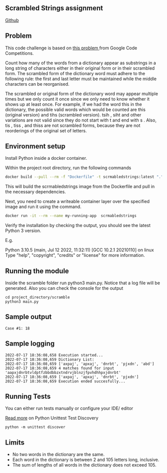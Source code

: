 ## Scrambled Strings assignment

[Github](https://github.com/csandreas1/scrmabled-strings)

## Problem

This code challenge is based on [this problem ](https://codingcompetitions.withgoogle.com/kickstart/round/0000000000050edf/0000000000051004) from Google Code Competitions.

Count how many of the words from a dictionary appear as substrings in a long string of
characters either in their original form or in their scrambled form. The scrambled form of the
dictionary word must adhere to the following rule: the first and last letter must be maintained
while the middle characters can be reorganised.

The scrambled or original form of the dictionary word may appear multiple times but we only
count it once since we only need to know whether it shows up at least once.
For example, if we had the word this in the dictionary, the possible valid words which would be
counted are this (original version) and tihs (scrambled version). tsih , siht and other variations
are not valid since they do not start with t and end with s . Also, tis , tiss , and thiss are not
scrambled forms, because they are not reorderings of the original set of letters.



## Environment setup

Install Python inside a docker container.

Within the project root directory, run the following commands
```sh
docker build --pull --rm -f "Dockerfile" -t scrmabledstrings:latest "."
```

This will build the scrmabledstrings image from the Dockerfile and pull in the necessary dependencies.


Next, you need to create a writeable container layer over the specified image and run it using the command.

```sh
docker run -it --rm --name my-running-app  scrmabledstrings
```


Verify the installation by checking the output, you should see the latest Python 3 version.

E.g.

Python 3.10.5 (main, Jul 12 2022, 11:32:11) [GCC 10.2.1 20210110] on linux
Type "help", "copyright", "credits" or "license" for more information.


## Running the module
Inside the scramble folder run python3 main.py.
Notice that a log file will be generated. Also you can check the console for the output
```
cd project_directory/scramble
python3 main.py
```

## Sample output
    Case #1: 18

## Sample logging
```
2022-07-17 18:36:08,658 Execution started...
2022-07-17 18:36:08,659 Dictionary List:
2022-07-17 18:36:08,659 ['axpaj', 'apxaj', 'dnrbt', 'pjxdn', 'abd']
2022-07-17 18:36:08,659 4 matches found for input 'aapxjdnrbtvldptfzbbdbbzxtndrvjblnzjfpvhdhhpxjdnrbt'
2022-07-17 18:36:08,659 ['axpaj', 'apxaj', 'dnrbt', 'pjxdn']
2022-07-17 18:36:08,659 Execution ended succesfully...
```

## Running Tests

You can either run tests manually or configure your IDE/ editor

[Read more](https://docs.python.org/3/library/unittest.html#test-discovery) on Python Unittest Test Discovery

```cd project_directory
python -m unittest discover
```

## Limits
- No two words in the dictionary are the same.
- Each word in the dictionary is between 2 and 105 letters long, inclusive.
- The sum of lengths of all words in the dictionary does not exceed 105.